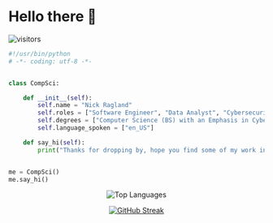 # Hello there 👋

![visitors](https://visitor-badge.laobi.icu/badge?page_id=nragland37.nragland37)

```python
#!/usr/bin/python
# -*- coding: utf-8 -*-


class CompSci:

    def __init__(self):
        self.name = "Nick Ragland"
        self.roles = ["Software Engineer", "Data Analyst", "Cybersecurity Enthusiast"]
        self.degrees = ["Computer Science (BS) with an Emphasis in Cybersecurity", "Minor in Data Analytics"]
        self.language_spoken = ["en_US"]

    def say_hi(self):
        print("Thanks for dropping by, hope you find some of my work interesting.")


me = CompSci()
me.say_hi()
```

<p align="center">
  <img src="https://github-readme-stats.vercel.app/api/top-langs/?username=nragland37&layout=compact&theme=calm" alt="Top Languages" />
</p>

<p align="center">
  <a href="https://git.io/streak-stats">
    <img src="https://streak-stats.demolab.com?user=nragland37&theme=calm" alt="GitHub Streak" />
  </a>
</p>


<!--
**nragland37/nragland37** is a ✨ _special_ ✨ repository because its `README.md` (this file) appears on your GitHub profile.

Here are some ideas to get you started:

- 🔭 I’m currently working on ...
- 🌱 I’m currently learning ...
- 👯 I’m looking to collaborate on ...
- 🤔 I’m looking for help with ...
- 💬 Ask me about ...
- 📫 How to reach me: ...
- 😄 Pronouns: ...
- ⚡ Fun fact: ...
-->
